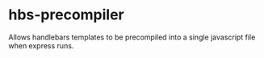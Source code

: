hbs-precompiler
===============

Allows handlebars templates to be precompiled into a single javascript file when express runs.